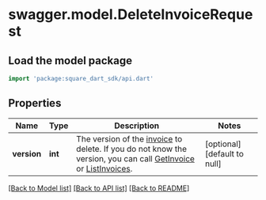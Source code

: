 # swagger.model.DeleteInvoiceRequest

## Load the model package
```dart
import 'package:square_dart_sdk/api.dart'
```

## Properties
Name | Type | Description | Notes
------------ | ------------- | ------------- | -------------
**version** | **int** | The version of the [invoice](https://developer.squareup.com/reference/square_2023-12-13/objects/Invoice) to delete. If you do not know the version, you can call [GetInvoice](https://developer.squareup.com/reference/square_2023-12-13/invoices-api/get-invoice) or  [ListInvoices](https://developer.squareup.com/reference/square_2023-12-13/invoices-api/list-invoices). | [optional] [default to null]

[[Back to Model list]](../README.md#documentation-for-models) [[Back to API list]](../README.md#documentation-for-api-endpoints) [[Back to README]](../README.md)

